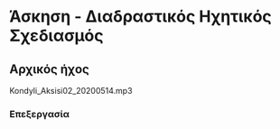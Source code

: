 # Άσκηση - Διαδραστικός Ηχητικός Σχεδιασμός
## Αρχικός ήχος
Kondyli_Aksisi02_20200514.mp3
### Επεξεργασία
